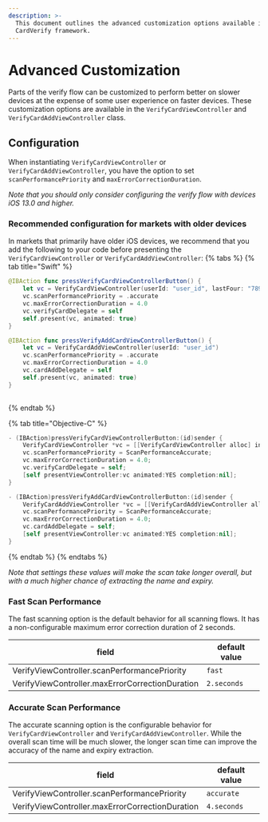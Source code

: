 ```yaml
---
description: >-
  This document outlines the advanced customization options available in the
  CardVerify framework.
---
```


# Advanced Customization

Parts of the verify flow can be customized to perform better on slower devices at the expense of some user experience on faster devices. These customization options are available in the `VerifyCardViewController` and `VerifyCardAddViewController` class.

## Configuration

When instantiating `VerifyCardViewController` or `VerifyCardAddViewController`, you have the option to set `scanPerformancePriority` and `maxErrorCorrectionDuration`.

_Note that you should only consider configuring the verify flow with devices iOS 13.0 and higher._

### Recommended configuration for markets with older devices

In markets that primarily have older iOS devices, we recommend that you add the following to your code before presenting the `VerifyCardViewController` or `VerifyCardAddViewController`:
{% tabs %}
{% tab title="Swift" %}
```swift
@IBAction func pressVerifyCardViewControllerButton() {
    let vc = VerifyCardViewController(userId: "user_id", lastFour: "7890", bin: "123456", cardNetwork: .UNKNOWN)
    vc.scanPerformancePriority = .accurate
    vc.maxErrorCorrectionDuration = 4.0
    vc.verifyCardDelegate = self
    self.present(vc, animated: true)
}

@IBAction func pressVerifyAddCardViewControllerButton() { 
    let vc = VerifyCardAddViewController(userId: "user_id")
    vc.scanPerformancePriority = .accurate
    vc.maxErrorCorrectionDuration = 4.0
    vc.cardAddDelegate = self
    self.present(vc, animated: true)
}
 
```
{% endtab %}

{% tab title="Objective-C" %}
```swift
- (IBAction)pressVerifyCardViewControllerButton:(id)sender {
    VerifyCardViewController *vc = [[VerifyCardViewController alloc] initWithUserId:@"userid" lastFour:@"7890" bin:@"1234"];
    vc.scanPerformancePriority = ScanPerformanceAccurate;
    vc.maxErrorCorrectionDuration = 4.0;
    vc.verifyCardDelegate = self;
    [self presentViewController:vc animated:YES completion:nil];
}

- (IBAction)pressVerifyAddCardViewControllerButton:(id)sender {
    VerifyCardAddViewController *vc = [[VerifyCardAddViewController alloc] initWithUserId:@""];
    vc.scanPerformancePriority = ScanPerformanceAccurate;
    vc.maxErrorCorrectionDuration = 4.0;
    vc.cardAddDelegate = self;
    [self presentViewController:vc animated:YES completion:nil];
}
```
{% endtab %}
{% endtabs %}


_Note that settings these values will make the scan take longer overall, but with a much higher chance of extracting the name and expiry._

### Fast Scan Performance 
The fast scanning option is the default behavior for all scanning flows. It has a non-configurable maximum error correction duration of 2 seconds.

| field | default value |
| ----- | ------------- |
| VerifyViewController.scanPerformancePriority | `fast` |
| VerifyViewController.maxErrorCorrectionDuration | `2.seconds` |

### Accurate Scan Performance 
The accurate scanning option is the configurable behavior for `VerifyCardViewController` and `VerifyCardAddViewController`. While the overall scan time will be much slower, the longer scan time can improve the accuracy of the name and expiry extraction.

| field | default value |
| ----- | ------------- |
| VerifyViewController.scanPerformancePriority | `accurate` |
| VerifyViewController.maxErrorCorrectionDuration | `4.seconds` |